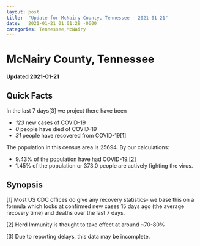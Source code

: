 ```yaml
---
layout: post
title:  "Update for McNairy County, Tennessee - 2021-01-21"
date:   2021-01-21 01:01:29 -0600
categories: Tennessee,McNairy
---
```


# McNairy County, Tennessee
#### Updated 2021-01-21

## Quick Facts

In the last 7 days[3] we project there have been
- *123* new cases of COVID-19
- *0* people have died of COVID-19
- *31* people have recovered from COVID-19[1]

The population in this census area is 25694. By our calculations:
- 9.43% of the population have had COVID-19.[2]
- 1.45% of the population or 373.0 people are actively fighting the virus.

## Synopsis




[1] Most US CDC offices do give any recovery statistics- we base this on a formula which looks at confirmed new cases
15 days ago (the average recovery time) and deaths over the last 7 days.

[2] Herd Immunity is thought to take effect at around ~70-80%

[3] Due to reporting delays, this data may be incomplete.
 
    
